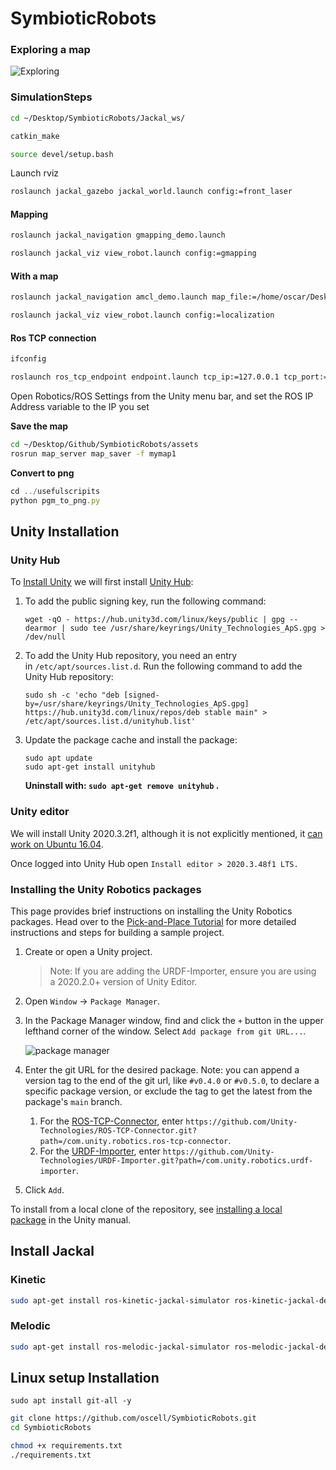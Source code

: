# SymbioticRobots

### Exploring a map
![Exploring](assets/Exploring_gif.gif)

### SimulationSteps

```bash
cd ~/Desktop/SymbioticRobots/Jackal_ws/
```

```bash
catkin_make
```

```bash
source devel/setup.bash
```

Launch rviz

```bash
roslaunch jackal_gazebo jackal_world.launch config:=front_laser
```

#### Mapping
```bash
roslaunch jackal_navigation gmapping_demo.launch
```


```bash
roslaunch jackal_viz view_robot.launch config:=gmapping
```
#### With a map
```bash
roslaunch jackal_navigation amcl_demo.launch map_file:=/home/oscar/Desktop/SymbioticRobots/assets/full_map.yml
```

```bash
roslaunch jackal_viz view_robot.launch config:=localization
```
#### Ros TCP connection

```bash
ifconfig
```

```bash
roslaunch ros_tcp_endpoint endpoint.launch tcp_ip:=127.0.0.1 tcp_port:=10000
```

Open Robotics/ROS Settings from the Unity menu bar, and set the ROS IP Address variable to the IP you set



************************Save the map************************

```bash
cd ~/Desktop/Github/SymbioticRobots/assets
rosrun map_server map_saver -f mymap1
```

****************************Convert to png****************************

```jsx
cd ../usefulscripits
python pgm_to_png.py
```

## Unity Installation

### Unity Hub

To [Install Unity](https://unity.com/download) we will first install [Unity Hub](https://docs.unity3d.com/hub/manual/InstallHub.html#install-hub-linux):

1. To add the public signing key, run the following command:
    
    ```
    wget -qO - https://hub.unity3d.com/linux/keys/public | gpg --dearmor | sudo tee /usr/share/keyrings/Unity_Technologies_ApS.gpg > /dev/null
    
    ```
    
2. To add the Unity Hub repository, you need an entry in `/etc/apt/sources.list.d`. Run the following command to add the Unity Hub repository:
    
    ```
    sudo sh -c 'echo "deb [signed-by=/usr/share/keyrings/Unity_Technologies_ApS.gpg] https://hub.unity3d.com/linux/repos/deb stable main" > /etc/apt/sources.list.d/unityhub.list'
    
    ```
    
3. Update the package cache and install the package:
    
    ```
    sudo apt update
    sudo apt-get install unityhub
    ```
    
    **Uninstall with: `sudo apt-get remove unityhub` .**
    

### Unity editor

We will install Unity 2020.3.2f1, although it is not explicitly mentioned, it [can work on Ubuntu 16.04](https://docs.unity3d.com/2020.1/Documentation/Manual/system-requirements.html).

Once logged into Unity Hub open `Install editor > 2020.3.48f1 LTS.`


### Installing the Unity Robotics packages

This page provides brief instructions on installing the Unity Robotics packages. Head over to the [Pick-and-Place Tutorial](https://github.com/Unity-Technologies/Unity-Robotics-Hub/blob/main/tutorials/pick_and_place/README.md) for more detailed instructions and steps for building a sample project.

1. Create or open a Unity project.
    
    > Note: If you are adding the URDF-Importer, ensure you are using a 2020.2.0+ version of Unity Editor.
    > 
2. Open `Window` -> `Package Manager`.
3. In the Package Manager window, find and click the `+` button in the upper lefthand corner of the window. Select `Add package from git URL...`.
    
    ![package manager](https://github.com/Unity-Technologies/Unity-Robotics-Hub/raw/main/images/packman.png)
    
4. Enter the git URL for the desired package. Note: you can append a version tag to the end of the git url, like `#v0.4.0` or `#v0.5.0`, to declare a specific package version, or exclude the tag to get the latest from the package's `main` branch.
    1. For the [ROS-TCP-Connector](https://github.com/Unity-Technologies/ROS-TCP-Connector), enter `https://github.com/Unity-Technologies/ROS-TCP-Connector.git?path=/com.unity.robotics.ros-tcp-connector`.
    2. For the [URDF-Importer](https://github.com/Unity-Technologies/URDF-Importer), enter `https://github.com/Unity-Technologies/URDF-Importer.git?path=/com.unity.robotics.urdf-importer`.
5. Click `Add`.

To install from a local clone of the repository, see [installing a local package](https://docs.unity3d.com/Manual/upm-ui-local.html) in the Unity manual.

## Install Jackal
### Kinetic

```bash
sudo apt-get install ros-kinetic-jackal-simulator ros-kinetic-jackal-desktop ros-kinetic-jackal-navigation
```
### Melodic
```bash
sudo apt-get install ros-melodic-jackal-simulator ros-melodic-jackal-desktop ros-melodic-jackal-navigation
```

## Linux setup Installation
```
sudo apt install git-all -y
```

```bash
git clone https://github.com/oscell/SymbioticRobots.git
cd SymbioticRobots
```

```bash
chmod +x requirements.txt
./requirements.txt
```
